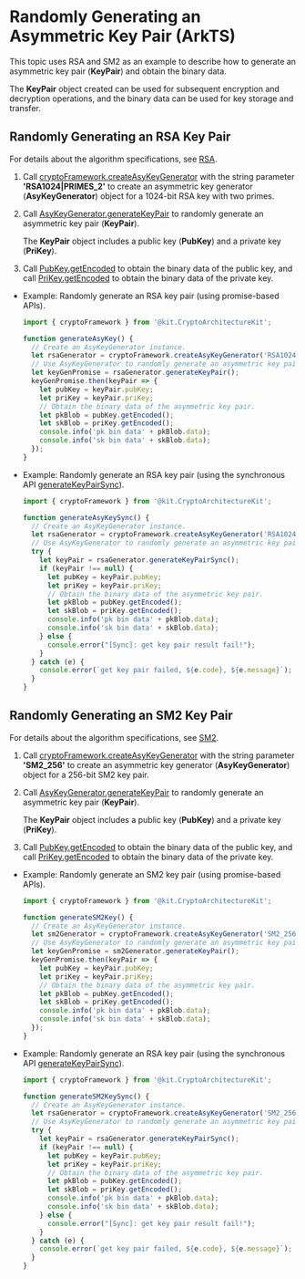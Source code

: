 # Randomly Generating an Asymmetric Key Pair (ArkTS)

<!--Kit: Crypto Architecture Kit-->
<!--Subsystem: Security-->
<!--Owner: @zxz--3-->
<!--Designer: @lanming-->
<!--Tester: @PAFT-->
<!--Adviser: @zengyawen-->

This topic uses RSA and SM2 as an example to describe how to generate an asymmetric key pair (**KeyPair**) and obtain the binary data.

The **KeyPair** object created can be used for subsequent encryption and decryption operations, and the binary data can be used for key storage and transfer.

## Randomly Generating an RSA Key Pair

For details about the algorithm specifications, see [RSA](crypto-asym-key-generation-conversion-spec.md#rsa).

1. Call [cryptoFramework.createAsyKeyGenerator](../../reference/apis-crypto-architecture-kit/js-apis-cryptoFramework.md#cryptoframeworkcreateasykeygenerator) with the string parameter **'RSA1024|PRIMES_2'** to create an asymmetric key generator (**AsyKeyGenerator**) object for a 1024-bit RSA key with two primes.

2. Call [AsyKeyGenerator.generateKeyPair](../../reference/apis-crypto-architecture-kit/js-apis-cryptoFramework.md#generatekeypair-1) to randomly generate an asymmetric key pair (**KeyPair**).
   
   The **KeyPair** object includes a public key (**PubKey**) and a private key (**PriKey**).

3. Call [PubKey.getEncoded](../../reference/apis-crypto-architecture-kit/js-apis-cryptoFramework.md#getencoded) to obtain the binary data of the public key, and call [PriKey.getEncoded](../../reference/apis-crypto-architecture-kit/js-apis-cryptoFramework.md#getencoded) to obtain the binary data of the private key.

- Example: Randomly generate an RSA key pair (using promise-based APIs).
  ```ts
  import { cryptoFramework } from '@kit.CryptoArchitectureKit';

  function generateAsyKey() {
    // Create an AsyKeyGenerator instance.
    let rsaGenerator = cryptoFramework.createAsyKeyGenerator('RSA1024|PRIMES_2');
    // Use AsyKeyGenerator to randomly generate an asymmetric key pair.
    let keyGenPromise = rsaGenerator.generateKeyPair();
    keyGenPromise.then(keyPair => {
      let pubKey = keyPair.pubKey;
      let priKey = keyPair.priKey;
      // Obtain the binary data of the asymmetric key pair.
      let pkBlob = pubKey.getEncoded();
      let skBlob = priKey.getEncoded();
      console.info('pk bin data' + pkBlob.data);
      console.info('sk bin data' + skBlob.data);
    });
  }
  ```

- Example: Randomly generate an RSA key pair (using the synchronous API [generateKeyPairSync](../../reference/apis-crypto-architecture-kit/js-apis-cryptoFramework.md#generatekeypairsync12)).
  ```ts
  import { cryptoFramework } from '@kit.CryptoArchitectureKit';

  function generateAsyKeySync() {
    // Create an AsyKeyGenerator instance.
    let rsaGenerator = cryptoFramework.createAsyKeyGenerator('RSA1024|PRIMES_2');
    // Use AsyKeyGenerator to randomly generate an asymmetric key pair.
    try {
      let keyPair = rsaGenerator.generateKeyPairSync();
      if (keyPair !== null) {
        let pubKey = keyPair.pubKey;
        let priKey = keyPair.priKey;
        // Obtain the binary data of the asymmetric key pair.
        let pkBlob = pubKey.getEncoded();
        let skBlob = priKey.getEncoded();
        console.info('pk bin data' + pkBlob.data);
        console.info('sk bin data' + skBlob.data);
      } else {
        console.error("[Sync]: get key pair result fail!");
      }
    } catch (e) {
      console.error(`get key pair failed, ${e.code}, ${e.message}`);
    }
  }
  ```

## Randomly Generating an SM2 Key Pair

For details about the algorithm specifications, see [SM2](crypto-asym-key-generation-conversion-spec.md#sm2).

1. Call [cryptoFramework.createAsyKeyGenerator](../../reference/apis-crypto-architecture-kit/js-apis-cryptoFramework.md#cryptoframeworkcreateasykeygenerator) with the string parameter **'SM2_256'** to create an asymmetric key generator (**AsyKeyGenerator**) object for a 256-bit SM2 key pair.

2. Call [AsyKeyGenerator.generateKeyPair](../../reference/apis-crypto-architecture-kit/js-apis-cryptoFramework.md#generatekeypair-1) to randomly generate an asymmetric key pair (**KeyPair**).
   
   The **KeyPair** object includes a public key (**PubKey**) and a private key (**PriKey**).

3. Call [PubKey.getEncoded](../../reference/apis-crypto-architecture-kit/js-apis-cryptoFramework.md#getencoded) to obtain the binary data of the public key, and call [PriKey.getEncoded](../../reference/apis-crypto-architecture-kit/js-apis-cryptoFramework.md#getencoded) to obtain the binary data of the private key.

- Example: Randomly generate an SM2 key pair (using promise-based APIs).
  ```ts
  import { cryptoFramework } from '@kit.CryptoArchitectureKit';

  function generateSM2Key() {
    // Create an AsyKeyGenerator instance.
    let sm2Generator = cryptoFramework.createAsyKeyGenerator('SM2_256');
    // Use AsyKeyGenerator to randomly generate an asymmetric key pair.
    let keyGenPromise = sm2Generator.generateKeyPair();
    keyGenPromise.then(keyPair => {
      let pubKey = keyPair.pubKey;
      let priKey = keyPair.priKey;
      // Obtain the binary data of the asymmetric key pair.
      let pkBlob = pubKey.getEncoded();
      let skBlob = priKey.getEncoded();
      console.info('pk bin data' + pkBlob.data);
      console.info('sk bin data' + skBlob.data);
    });
  }
  ```

- Example: Randomly generate an RSA key pair (using the synchronous API [generateKeyPairSync](../../reference/apis-crypto-architecture-kit/js-apis-cryptoFramework.md#generatekeypairsync12)).
  ```ts
  import { cryptoFramework } from '@kit.CryptoArchitectureKit';

  function generateSM2KeySync() {
    // Create an AsyKeyGenerator instance.
    let rsaGenerator = cryptoFramework.createAsyKeyGenerator('SM2_256');
    // Use AsyKeyGenerator to randomly generate an asymmetric key pair.
    try {
      let keyPair = rsaGenerator.generateKeyPairSync();
      if (keyPair !== null) {
        let pubKey = keyPair.pubKey;
        let priKey = keyPair.priKey;
        // Obtain the binary data of the asymmetric key pair.
        let pkBlob = pubKey.getEncoded();
        let skBlob = priKey.getEncoded();
        console.info('pk bin data' + pkBlob.data);
        console.info('sk bin data' + skBlob.data);
      } else {
        console.error("[Sync]: get key pair result fail!");
      }
    } catch (e) {
      console.error(`get key pair failed, ${e.code}, ${e.message}`);
    }
  }
  ```
